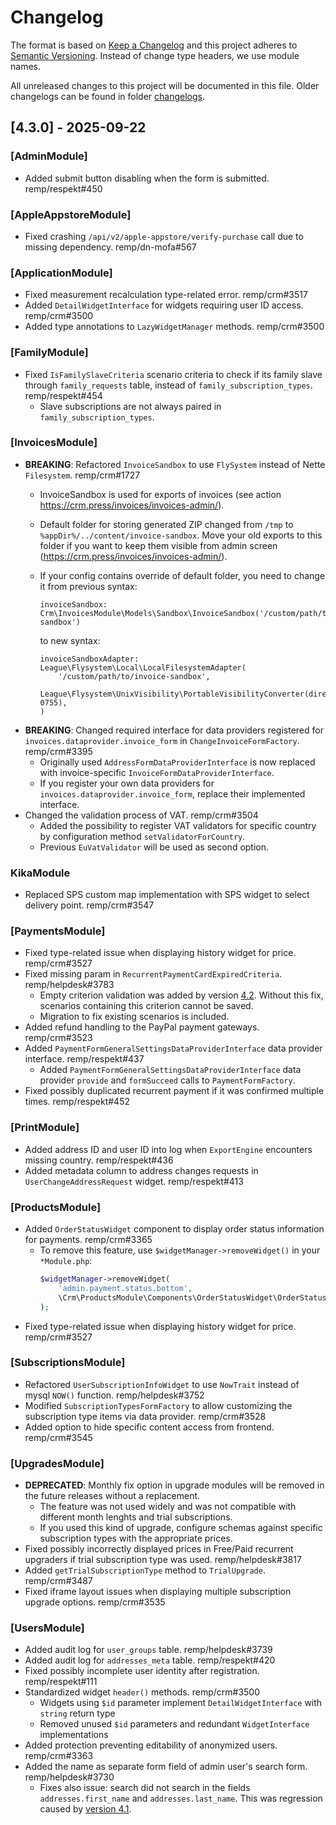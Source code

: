 # Changelog

The format is based on [Keep a Changelog](http://keepachangelog.com/) and this project adheres to [Semantic Versioning](http://semver.org/). Instead of change type headers, we use module names.

All unreleased changes to this project will be documented in this file. Older changelogs can be found in folder [changelogs]().

## [4.3.0] - 2025-09-22

### [AdminModule]

- Added submit button disabling when the form is submitted. remp/respekt#450

### [AppleAppstoreModule]

- Fixed crashing `/api/v2/apple-appstore/verify-purchase` call due to missing dependency. remp/dn-mofa#567

### [ApplicationModule]

- Fixed measurement recalculation type-related error. remp/crm#3517
- Added `DetailWidgetInterface` for widgets requiring user ID access. remp/crm#3500
- Added type annotations to `LazyWidgetManager` methods. remp/crm#3500

### [FamilyModule]

- Fixed `IsFamilySlaveCriteria` scenario criteria to check if its family slave through `family_requests` table, instead of `family_subscription_types`. remp/respekt#454
  - Slave subscriptions are not always paired in `family_subscription_types`.

### [InvoicesModule]

- **BREAKING**: Refactored `InvoiceSandbox` to use `FlySystem` instead of Nette `Filesystem`. remp/crm#1727
  - InvoiceSandbox is used for exports of invoices (see action https://crm.press/invoices/invoices-admin/).
  - Default folder for storing generated ZIP changed from `/tmp` to `%appDir%/../content/invoice-sandbox`. Move your old exports to this folder if you want to keep them visible from admin screen (https://crm.press/invoices/invoices-admin/).
  - If your config contains override of default folder, you need to change it from previous syntax:

    ```neon
    invoiceSandbox: Crm\InvoicesModule\Models\Sandbox\InvoiceSandbox('/custom/path/to/invoice-sandbox')
    ```

    to new syntax:

    ```neon
    invoiceSandboxAdapter: League\Flysystem\Local\LocalFilesystemAdapter(
        '/custom/path/to/invoice-sandbox',
        League\Flysystem\UnixVisibility\PortableVisibilityConverter(directoryPublic: 0755),
    )
    ```
- **BREAKING**: Changed required interface for data providers registered for `invoices.dataprovider.invoice_form` in `ChangeInvoiceFormFactory`. remp/crm#3395
  - Originally used `AddressFormDataProviderInterface` is now replaced with invoice-specific `InvoiceFormDataProviderInterface`.
  - If you register your own data providers for `invoices.dataprovider.invoice_form`, replace their implemented interface.
- Changed the validation process of VAT. remp/crm#3504
  - Added the possibility to register VAT validators for specific country by configuration method `setValidatorForCountry`.
  - Previous `EuVatValidator` will be used as second option.

### KikaModule

- Replaced SPS custom map implementation with SPS widget to select delivery point. remp/crm#3547

### [PaymentsModule]

- Fixed type-related issue when displaying history widget for price. remp/crm#3527
- Fixed missing param in `RecurrentPaymentCardExpiredCriteria`. remp/helpdesk#3783
  - Empty criterion validation was added by version [4.2](https://github.com/remp2020/crm-scenarios-module/releases/tag/4.2.0). Without this fix, scenarios containing this criterion cannot be saved.
  - Migration to fix existing scenarios is included.
- Added refund handling to the PayPal payment gateways. remp/crm#3523
- Added `PaymentFormGeneralSettingsDataProviderInterface` data provider interface. remp/respekt#437
  - Added `PaymentFormGeneralSettingsDataProviderInterface` data provider `provide` and `formSucceed` calls to `PaymentFormFactory`.
- Fixed possibly duplicated recurrent payment if it was confirmed multiple times. remp/respekt#452

### [PrintModule]

- Added address ID and user ID into log when `ExportEngine` encounters missing country. remp/respekt#436
- Added metadata column to address changes requests in `UserChangeAddressRequest` widget. remp/respekt#413

### [ProductsModule]

- Added `OrderStatusWidget` component to display order status information for payments. remp/crm#3365
  - To remove this feature, use `$widgetManager->removeWidget()` in your `*Module.php`:
    ```php
    $widgetManager->removeWidget(
        'admin.payment.status.bottom',
        \Crm\ProductsModule\Components\OrderStatusWidget\OrderStatusWidget::class,
    );
    ```
- Fixed type-related issue when displaying history widget for price. remp/crm#3527

### [SubscriptionsModule]

- Refactored `UserSubscriptionInfoWidget` to use `NowTrait` instead of mysql `NOW()` function. remp/helpdesk#3752
- Modified `SubscriptionTypesFormFactory` to allow customizing the subscription type items via data provider. remp/crm#3528
- Added option to hide specific content access from frontend. remp/crm#3545

### [UpgradesModule]

- **DEPRECATED**: Monthly fix option in upgrade modules will be removed in the future releases without a replacement.
  - The feature was not used widely and was not compatible with different month lenghts and trial subscriptions.
  - If you used this kind of upgrade, configure schemas against specific subscription types with the appropriate prices.
- Fixed possibly incorrectly displayed prices in Free/Paid recurrent upgraders if trial subscription type was used. remp/helpdesk#3817
- Added `getTrialSubscriptionType` method to `TrialUpgrade`. remp/crm#3487
- Fixed iframe layout issues when displaying multiple subscription upgrade options. remp/crm#3535

### [UsersModule]

- Added audit log for `user_groups` table. remp/helpdesk#3739
- Added audit log for `addresses_meta` table. remp/respekt#420
- Fixed possibly incomplete user identity after registration. remp/respekt#111
- Standardized widget `header()` methods. remp/crm#3500
  - Widgets using `$id` parameter implement `DetailWidgetInterface` with `string` return type
  - Removed unused `$id` parameters and redundant `WidgetInterface` implementations
- Added protection preventing editability of anonymized users. remp/crm#3363
- Added the name as separate form field of admin user's search form. remp/helpdesk#3730
  - Fixes also issue: search did not search in the fields `addresses.first_name` and `addresses.last_name`. This was regression caused by [version 4.1](https://github.com/remp2020/crm-users-module/releases/tag/4.1.0).
